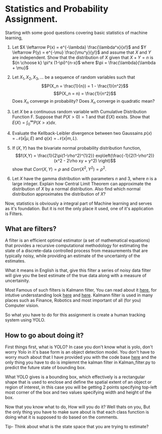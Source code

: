 # Statistics and Probability Assignment.
Starting with some good questions covering basic statistics of machine learning,

1. Let $X \leftarrow P(x) = e^{-\lambda} \frac{\lambda^x}{x!}$ and $Y \leftarrow P(y) = e^{-\mu} \frac{\mu^y}{y!}$ and assume that $X$ and $Y$ are independent. Show that the distribution of $X$ given that $X + Y = n$ is  ${n \choose k} \pi^x (1-\pi)^{n-x}$ where $\pi = \frac{\lambda}{\lambda + \mu}$

2. Let $X_1, X_2, X_3, ...$ be a sequence of random variables such that
$$P(X_n = \frac{1}{n}) = 1 - \frac{1}{n^2}$$$$P(X_n = n) = \frac{1}{n^2}$$
Does $X_n$ converge in probability? Does $X_n$ converge in quadratic mean?

3. Let $X$ be a continuous random variable with Cumulative Distribution Function F. Suppose that $P(X>0) = 1$ and that $E(X)$ exists. Show that $E(X) = \int_{0}^{\infty}P(X>x)dx$.

4. Evaluate the Kellback-Leibler divergence between two Gaussains $p(x) = \mathcal{N}(x|\mu, E)$ and $q(x) = \mathcal{N}(x|m,L).$

5. If $(X,Y)$ has the bivariate normal probability distribution function,
$$f(X,Y) = \frac{1}{2\pi(1-\rho^2)^{1/2}} exp\left(\frac{-1}{2(1-\rho^2)} (x^2 - 2\rho xy + y^2) \right)$$
show that $Corr(X,Y) = \rho$ and $Corr(X^2,Y^2) = \rho^2$.

6. Let $X$ have the gamma distribution with parameters $n$ and $3$, where $n$ is a large integer. Explain how Central Limit Theorem can approximate the distribution of $X$ by a normal distribution. Also find which normal distribution approximates the distribution of $X$?


Now, statistics is obviously a integral part of Machine learning and serves as it's foundation. But it is not the only place it used, one of it's application is Filters.

## What are filters?
A filter is an efficient optimal estimator (a set of mathematical equations) that provides a recursive computational methodology for estimating the state of a discrete-data controlled process from measurements that are typically noisy, while providing an estimate of the uncertainty of the estimates.

What it means in English is that, give this filter a series of noisy data filter will give you the best estimate of the true data along with a measure of uncertainity.

Most Famous of such filters is Kalmann filter, You can read about it [here](https://web.mit.edu/kirtley/kirtley/binlustuff/literature/control/Kalman%20filter.pdf), for intutive undersstanding look [here](https://www.kalmanfilter.net/default.aspx) and [here](https://www.analyticsvidhya.com/blog/2021/10/an-intuition-about-kalman-filter/). Kalmann filter is used in many places such as Finance, Robotics and most important of all (for you) Computer vision.

So what you have to do for this assignment is create a human tracking system using YOLO.

## How to go about doing it?
First things first, what is YOLO? In case you don't know what is yolo, don't worry Yolo in it's base form is an object detection model. You don't have to worry much about that I have provided you with the code base [here](https://github.com/PriyanshuPansari/kalman_filter_assignment) and the only thing you have to do is implemnt the kalman filter in Kalman_filter.py to predict the future state of bounding box.

What YOLO gives is a bounding box, which effectively is a rectangular shape that is used to enclose and define the spatial extent of an object or region of interest, in this case you will be getting 2 points specifying top-left most corner of the box and two values specifying width and height of the box.

Now that you know what to do, How will you do it? Well thats on you, But the only thing you have to make sure about is that each class function is doing what it is supposed to do based on the comments.

Tip- Think about what is the state space that you are trying to estimate?

